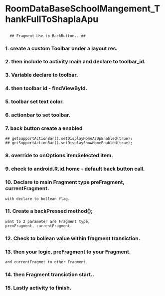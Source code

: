 # RoomDataBaseSchoolMangement_ThankFullToShaplaApu

## 
      ## Fragment Use to BackButton.. ##

### 1. create a custom Toolbar under a layout res.
### 2. then include to activity main and declare to toolbar_id.
### 3. Variable declare to toolbar.
### 4. then toolbar id - findViewById.
### 5. toolbar set text color.
### 6. actionbar to set toolbar.
### 7. back button create a enabled 
    ## getSupportActionBar().setDisplayHomeAsUpEnabled(true);
    ## getSupportActionBar().setDisplayShowHomeEnabled(true);
### 8. override to onOptions itemSelected item.
### 9. check to android.R.id.home - default back button call.
### 10. Declare to main Fragment type preFragment, currentFragment.
    with declare to bollean flag.
### 11. Create a backPressed method(); 
    want to 2 parameter are Fragment type,
    prevFragment, currentFragment.
### 12. Check to bollean value within fragment transiction.
### 13. then your logic, preFragment to your Fragment.
    and currentFragmet to other Fragment.
### 14. then Fragment transiction start..
### 15. Lastly activity to finish.

